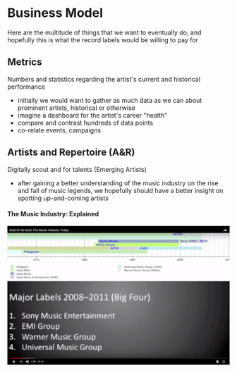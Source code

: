 # Business Model
Here are the multitude of things that we want to eventually do; and hopefully this is what the record labels would be willing to pay for

## Metrics
Numbers and statistics regarding the artist's current and historical performance
- initially we would want to gather as much data as we can about prominent artists, historical or otherwise
- imagine a dashboard for the artist's career "health"
- compare and contrast hundreds of data points
- co-relate events, campaigns

## Artists and Repertoire (A&R)
Digitally scout and for talents (Emerging Artists)
- after gaining a better understanding of the music industry on the rise and fall of music legends, we hopefully should have a better insight on spotting up-and-coming artists

#### The Music Industry: Explained
[![Music Industry Explained](Assets/ETC/MusicIndustryExplainer.jpg)](http://www.youtube.com/watch?v=eHu0tviAoLo "Music Industry Explained")
